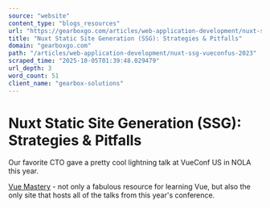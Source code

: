 ```yaml
---
source: "website"
content_type: "blogs_resources"
url: "https://gearboxgo.com/articles/web-application-development/nuxt-ssg-vueconfus-2023"
title: "Nuxt Static Site Generation (SSG): Strategies & Pitfalls"
domain: "gearboxgo.com"
path: "/articles/web-application-development/nuxt-ssg-vueconfus-2023"
scraped_time: "2025-10-05T01:39:48.029479"
url_depth: 3
word_count: 51
client_name: "gearbox-solutions"
---
```


# Nuxt Static Site Generation (SSG): Strategies & Pitfalls

Our favorite CTO gave a pretty cool lightning talk at VueConf US in NOLA this year.

[Vue Mastery](https://www.vuemastery.com) - not only a fabulous resource for learning Vue, but also the only site that hosts all of the talks from this year's conference.